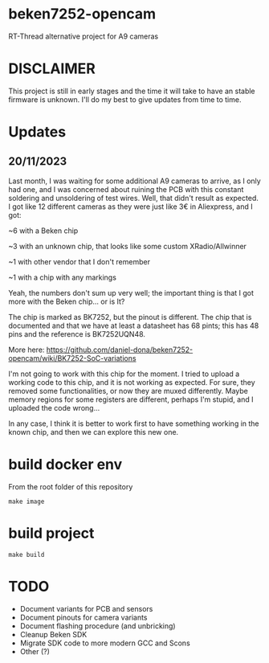 # beken7252-opencam
RT-Thread alternative project for A9 cameras


# DISCLAIMER
This project is still in early stages and the time it will take to have an stable firmware is unknown. I'll do my best to give updates from time to time.

# Updates
## 20/11/2023
Last month, I was waiting for some additional A9 cameras to arrive, as I only had one, and I was concerned about ruining the PCB with this constant soldering and unsoldering of test wires.
Well, that didn't result as expected. I got like 12 different cameras as they were just like 3€ in Aliexpress, and I got:

~6 with a Beken chip

~3 with an unknown chip, that looks like some custom XRadio/Allwinner

~1 with other vendor that I don't remember

~1 with a chip with any markings

Yeah, the numbers don't sum up very well; the important thing is that I got more with the Beken chip... or is It? 

The chip is marked as BK7252, but the pinout is different. The chip that is documented and that we have at least a datasheet has 68 pints; this has 48 pins and the reference is BK7252UQN48. 

More here: https://github.com/daniel-dona/beken7252-opencam/wiki/BK7252-SoC-variations

I'm not going to work with this chip for the moment. I tried to upload a working code to this chip, and it is not working as expected. For sure, they removed some functionalities, or now they are muxed differently. Maybe memory regions for some registers are different, perhaps I'm stupid, and I uploaded the code wrong...

In any case, I think it is better to work first to have something working in the known chip, and then we can explore this new one. 



# build docker env

From the root folder of this repository

`make image`


# build project

`make build`



# TODO

- Document variants for PCB and sensors
- Document pinouts for camera variants
- Document flashing procedure (and unbricking)
- Cleanup Beken SDK
- Migrate SDK code to more modern GCC and Scons
- Other (?)
